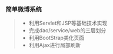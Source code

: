 ### 简单微博系统

> * 利用Servlet和JSP等基础技术实现
> * 完成dao/service/web的三层划分
> * 利用BootStrap美化页面
> * 利用Ajax进行局部刷新
